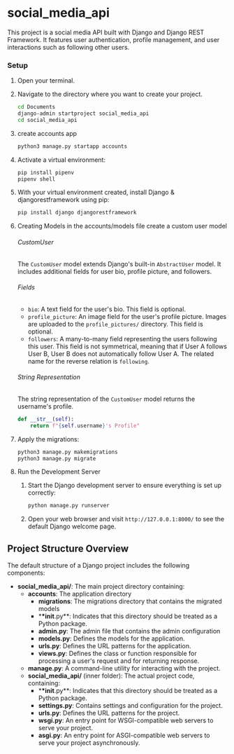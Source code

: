 # social_media_api

This project is a social media API built with Django and Django REST Framework. It features user authentication, profile management, and user interactions such as following other users.

### Setup

1. Open your terminal.
2. Navigate to the directory where you want to create your project.

   ```bash
   cd Documents
   django-admin startproject social_media_api
   cd social_media_api
   ```

3. create accounts app

   ```bash
   python3 manage.py startapp accounts
   ```

4. Activate a virtual environment:

   ```bash
   pip install pipenv
   pipenv shell
   ```

5. With your virtual environment created, install Django & djangorestframework using pip:

   ```bash
   pip install django djangorestframework
   ```

6. Creating Models
   in the accounts/models file create a custom user model

   ###### CustomUser

   The `CustomUser` model extends Django's built-in `AbstractUser` model. It includes additional fields for user bio, profile picture, and followers.

   ###### Fields

   - `bio`: A text field for the user's bio. This field is optional.
   - `profile_picture`: An image field for the user's profile picture. Images are uploaded to the `profile_pictures/` directory. This field is optional.
   - `followers`: A many-to-many field representing the users following this user. This field is not symmetrical, meaning that if User A follows User B, User B does not automatically follow User A. The related name for the reverse relation is `following`.

   ###### String Representation

   The string representation of the `CustomUser` model returns the username's profile.

   ```python
   def __str__(self):
       return f"{self.username}'s Profile"
   ```

7. Apply the migrations:

   ```bash
   python3 manage.py makemigrations
   python3 manage.py migrate
   ```

8. Run the Development Server

   1. Start the Django development server to ensure everything is set up correctly:

      ```bash
      python manage.py runserver
      ```

   2. Open your web browser and visit `http://127.0.0.1:8000/` to see the default Django welcome page.

## Project Structure Overview

The default structure of a Django project includes the following components:

- **social_media_api/**: The main project directory containing:
  - **accounts**: The application directory
    - **migrations**: The migrations directory that contains the migrated models
    - \***\*init**.py\*\*: Indicates that this directory should be treated as a Python package.
    - **admin.py**: The admin file that contains the admin configuration
    - **models.py**: Defines the models for the application.
    - **urls.py**: Defines the URL patterns for the application.
    - **views.py**: Defines the class or function responsible for processing a user's request and for returning response.
  - **manage.py**: A command-line utility for interacting with the project.
  - **social_media_api/** (inner folder): The actual project code, containing:
    - \***\*init**.py\*\*: Indicates that this directory should be treated as a Python package.
    - **settings.py**: Contains settings and configuration for the project.
    - **urls.py**: Defines the URL patterns for the project.
    - **wsgi.py**: An entry point for WSGI-compatible web servers to serve your project.
    - **asgi.py**: An entry point for ASGI-compatible web servers to serve your project asynchronously.
